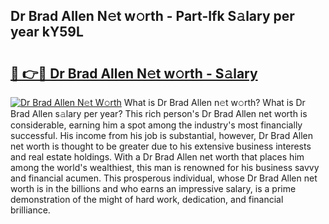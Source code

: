 ## Dr Brad Allen N𝚎t w𝚘rth - Part-Ifk S𝚊lary per year kY59L

# <h2><a href="http://gc1taf.nevu.top/?p=Dr+Brad+Allen">🔗 👉🔴 Dr Brad Allen N𝚎t w𝚘rth - S𝚊lary</a></h2>

[![Dr Brad Allen N𝚎t W𝚘rth](https://i.imgur.com/Oavwk0R.jpeg)](http://gc1taf.nevu.top/?p=Dr+Brad+Allen)
What is Dr Brad Allen n𝚎t w𝚘rth? What is Dr Brad Allen s𝚊lary per year?
This rich person's Dr Brad Allen net worth is considerable, earning him a spot among the industry's most financially successful. His income from his job is substantial, however, Dr Brad Allen net worth is thought to be greater due to his extensive business interests and real estate holdings. With a Dr Brad Allen net worth that places him among the world's wealthiest, this man is renowned for his business savvy and financial acumen. This prosperous individual, whose Dr Brad Allen net worth is in the billions and who earns an impressive salary, is a prime demonstration of the might of hard work, dedication, and financial brilliance.
